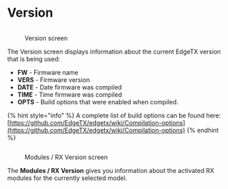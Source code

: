 # Version



<figure><img src="/.gitbook/assets/version1.png" alt=""><figcaption><p>Version screen</p></figcaption></figure>

The Version screen displays information about the current EdgeTX version that is being used:

* **FW** - Firmware name
* **VERS** - Firmware version
* **DATE** - Date firmware was compiled
* **TIME** - Time firmware was compiled
* **OPTS** - Build options that were enabled when compiled.

{% hint style="info" %}
A complete list of build options can be found here: [https://github.com/EdgeTX/edgetx/wiki/Compilation-options](https://github.com/EdgeTX/edgetx/wiki/Compilation-options)
{% endhint %}

<figure><img src="/.gitbook/assets/Version2.jpg" alt=""><figcaption><p>Modules / RX Version screen</p></figcaption></figure>

The **Modules / RX Version** gives you information about the activated RX modules for the currently selected model.
